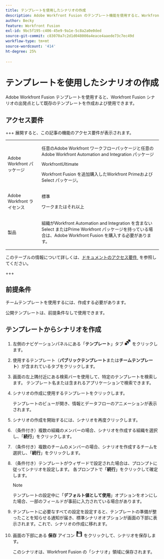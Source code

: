 ```yaml
---
title: テンプレートを使用したシナリオの作成
description: Adobe Workfront Fusion のテンプレート機能を使用すると、Workfront Fusion のシナリオの出発点として既存のテンプレートを作成および使用できます。
author: Becky
feature: Workfront Fusion
exl-id: 9bc5f195-c406-45e9-9a1e-5c8a2a0e0ded
source-git-commit: c83070a7c2d1d048000a4eace4aaede73c7ec49d
workflow-type: tm+mt
source-wordcount: '414'
ht-degree: 25%

---
```


# テンプレートを使用したシナリオの作成

Adobe Workfront Fusion テンプレートを使用すると、Workfront Fusion シナリオの出発点として既存のテンプレートを作成および使用できます。

## アクセス要件

+++ 展開すると、この記事の機能のアクセス要件が表示されます。

<table style="table-layout:auto">
 <col> 
 <col> 
 <tbody> 
  <tr> 
   <td role="rowheader">Adobe Workfront パッケージ</td> 
   <td> <p>任意のAdobe Workfront ワークフローパッケージと任意のAdobe Workfront Automation and Integration パッケージ</p><p>WorkfrontUltimate</p><p>Workfront Fusion を追加購入したWorkfront Primeおよび Select パッケージ。</p> </td> 
  </tr> 
  <tr data-mc-conditions=""> 
   <td role="rowheader">Adobe Workfront ライセンス</td> 
   <td> <p>標準</p><p>ワークまたはそれ以上</p> </td> 
  </tr> 
  <tr> 
   <td role="rowheader">製品</td> 
   <td>
   <p>組織がWorkfront Automation and Integration を含まない Select またはPrime Workfront パッケージを持っている場合は、Adobe Workfront Fusion を購入する必要があります。</li></ul>
   </td> 
  </tr>
 </tbody> 
</table>

このテーブルの情報について詳しくは、[&#x200B; ドキュメントのアクセス要件 &#x200B;](/help/workfront-fusion/references/licenses-and-roles/access-level-requirements-in-documentation.md) を参照してください。

+++

## 前提条件

チームテンプレートを使用するには、作成する必要があります。

公開テンプレートは、前提条件なしで使用できます。

## テンプレートからシナリオを作成

1. 左側のナビゲーションパネルにある「**テンプレート**」タブ ![&#x200B; テンプレートアイコン &#x200B;](assets/templates-icon.png) をクリックします。
1. 使用するテンプレート（**パブリックテンプレート**&#x200B;または&#x200B;**チームテンプレート**）が含まれているタブをクリックします。
1. 画面の左上隅付近にある検索バーを使用して、特定のテンプレートを検索します。 テンプレート名または含まれるアプリケーションで検索できます。
1. シナリオの作成に使用するテンプレートをクリックします。

   テンプレートのビューが開き、情報とデータフローのアニメーションが表示されます。

1. シナリオの作成を開始するには、シナリオを再度クリックします。
1. （条件付き）複数の組織のメンバーの場合、シナリオを作成する組織を選択し、「**続行**」をクリックします。
1. （条件付き）複数のチームのメンバーの場合、シナリオを作成するチームを選択し、「**続行**」をクリックします。
1. （条件付き）テンプレートがウィザードで設定された場合は、プロンプトに従ってシナリオを設定します。 各プロンプトで「**続行**」をクリックして確定します。

   >[!NOTE]
   >
   >テンプレートの設定中に「**デフォルト値として使用**」オプションをオンにした場合、一部のフィールドが事前に入力されている場合があります。

1. テンプレートに必要なすべての設定を設定すると、テンプレートの準備が整ったことを知らせる通知が届き、標準シナリオオプションが画面の下部に表示されます。これで、シナリオの作成に移れます。

1. 画面の下部にある **保存** アイコン ![&#x200B; 保存アイコン &#x200B;](assets/save-icon.png) をクリックして、シナリオを保存します。

   このシナリオは、Workfront Fusion の「シナリオ」領域に保存されます。
